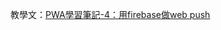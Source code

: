 教學文：[PWA學習筆記-4：用firebase做web push](https://medium.com/@augustus0818/firebase-cloud-messaging-web-push-8ebf09e6b15b)
